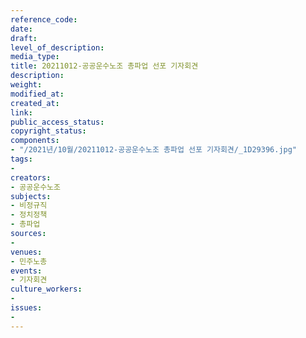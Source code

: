 ```yaml
---
reference_code: 
date: 
draft: 
level_of_description: 
media_type: 
title: 20211012-공공운수노조 총파업 선포 기자회견
description: 
weight: 
modified_at: 
created_at: 
link: 
public_access_status: 
copyright_status: 
components:
- "/2021년/10월/20211012-공공운수노조 총파업 선포 기자회견/_1D29396.jpg"
tags:
- 
creators:
- 공공운수노조
subjects:
- 비정규직
- 정치정책
- 총파업
sources:
- 
venues:
- 민주노총
events:
- 기자회견
culture_workers:
- 
issues:
- 
---
```

